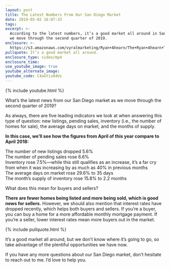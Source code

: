```yaml
---
layout: post
title: The Latest Numbers From Our San Diego Market
date: 2019-05-02 16:07:33
tags:
excerpt: >-
  According to the latest numbers, it’s a good market all around in San Diego as
  we move through the second quarter of 2019.
enclosure: >-
  https://s3.amazonaws.com/vyralmarketing/Ryan+Ahearn/The+Ryan+Ahearn+Team-+The+Latest+Numbers+From+Our+San+Diego+Market.mp4
pullquote: It’s a good market all around.
enclosure_type: video/mp4
enclosure_time:
use_youtube_image: true
youtube_alternate_image:
youtube_code: C4aGYis84Us
---
```


{% include youtube.html %}

What’s the latest news from our San Diego market as we move through the second quarter of 2019?

As always, there are five leading indicators we look at when answering this type of question: new listings, pending sales, inventory (i.e., the number of homes for sale), the average days on market, and the months of supply.&nbsp;

**In this case, we’ll see how the figures from April of this year compare to April 2018:&nbsp;**

The number of new listings dropped 5.6%&nbsp;<br>The number of pending sales rose 6.6%<br>Inventory rose 7.5%—while this still qualifies as an increase, it’s a far cry from when it was increasing by as much as 40% in previous months&nbsp;<br>The average days on market rose 29.6% to 35 days<br>The month’s supply of inventory rose 15.8% to 2.2 months

What does this mean for buyers and sellers?&nbsp;

**There are fewer homes being listed and more being sold, which is good news for sellers.** However, we should also mention that interest rates have dropped recently, which helps both buyers and sellers. If you’re a buyer, you can buy a home for a more affordable monthly mortgage payment. If you’re a seller, lower interest rates mean more buyers out in the market.&nbsp;

{% include pullquote.html %}

It’s a good market all around, but we don’t know where it’s going to go, so take advantage of the plentiful opportunities we have now.&nbsp;

If you have any more questions about our San Diego market, don’t hesitate to reach out to me. I’d love to help you.&nbsp;<br>&nbsp;